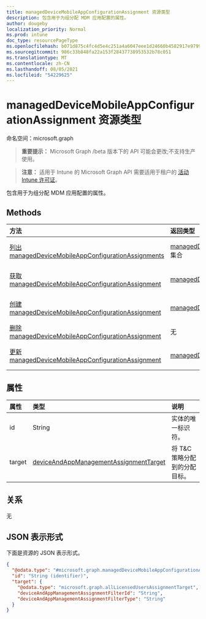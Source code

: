```yaml
---
title: managedDeviceMobileAppConfigurationAssignment 资源类型
description: 包含用于为组分配 MDM 应用配置的属性。
author: dougeby
localization_priority: Normal
ms.prod: intune
doc_type: resourcePageType
ms.openlocfilehash: b071d875c4fc4d5e4c251a4a6047eee1d24660b4582917e979955dcd740227dc
ms.sourcegitcommit: 986c33b848fa22a153f28437738953532b78c051
ms.translationtype: MT
ms.contentlocale: zh-CN
ms.lasthandoff: 08/05/2021
ms.locfileid: "54229625"
---
```

# <a name="manageddevicemobileappconfigurationassignment-resource-type"></a>managedDeviceMobileAppConfigurationAssignment 资源类型

命名空间：microsoft.graph

> **重要提示：** Microsoft Graph /beta 版本下的 API 可能会更改;不支持生产使用。

> **注意：** 适用于 Intune 的 Microsoft Graph API 需要适用于租户的 [活动 Intune 许可证](https://go.microsoft.com/fwlink/?linkid=839381)。

包含用于为组分配 MDM 应用配置的属性。

## <a name="methods"></a>Methods
|方法|返回类型|说明|
|:---|:---|:---|
|[列出 managedDeviceMobileAppConfigurationAssignments](../api/intune-apps-manageddevicemobileappconfigurationassignment-list.md)|[managedDeviceMobileAppConfigurationAssignment](../resources/intune-apps-manageddevicemobileappconfigurationassignment.md) 集合|列出 [managedDeviceMobileAppConfigurationAssignment](../resources/intune-apps-manageddevicemobileappconfigurationassignment.md) 对象的属性和关系。|
|[获取 managedDeviceMobileAppConfigurationAssignment](../api/intune-apps-manageddevicemobileappconfigurationassignment-get.md)|[managedDeviceMobileAppConfigurationAssignment](../resources/intune-apps-manageddevicemobileappconfigurationassignment.md)|读取 [managedDeviceMobileAppConfigurationAssignment](../resources/intune-apps-manageddevicemobileappconfigurationassignment.md) 对象的属性和关系。|
|[创建 managedDeviceMobileAppConfigurationAssignment](../api/intune-apps-manageddevicemobileappconfigurationassignment-create.md)|[managedDeviceMobileAppConfigurationAssignment](../resources/intune-apps-manageddevicemobileappconfigurationassignment.md)|创建新的 [managedDeviceMobileAppConfigurationAssignment](../resources/intune-apps-manageddevicemobileappconfigurationassignment.md) 对象。|
|[删除 managedDeviceMobileAppConfigurationAssignment](../api/intune-apps-manageddevicemobileappconfigurationassignment-delete.md)|无|删除 [managedDeviceMobileAppConfigurationAssignment](../resources/intune-apps-manageddevicemobileappconfigurationassignment.md)|
|[更新 managedDeviceMobileAppConfigurationAssignment](../api/intune-apps-manageddevicemobileappconfigurationassignment-update.md)|[managedDeviceMobileAppConfigurationAssignment](../resources/intune-apps-manageddevicemobileappconfigurationassignment.md)|更新 [managedDeviceMobileAppConfigurationAssignment](../resources/intune-apps-manageddevicemobileappconfigurationassignment.md) 对象的属性。|

## <a name="properties"></a>属性
|属性|类型|说明|
|:---|:---|:---|
|id|String|实体的唯一标识符。|
|target|[deviceAndAppManagementAssignmentTarget](../resources/intune-shared-deviceandappmanagementassignmenttarget.md)|将 T&C 策略分配到的分配目标。|

## <a name="relationships"></a>关系
无

## <a name="json-representation"></a>JSON 表示形式
下面是资源的 JSON 表示形式。
<!-- {
  "blockType": "resource",
  "keyProperty": "id",
  "@odata.type": "microsoft.graph.managedDeviceMobileAppConfigurationAssignment"
}
-->
``` json
{
  "@odata.type": "#microsoft.graph.managedDeviceMobileAppConfigurationAssignment",
  "id": "String (identifier)",
  "target": {
    "@odata.type": "microsoft.graph.allLicensedUsersAssignmentTarget",
    "deviceAndAppManagementAssignmentFilterId": "String",
    "deviceAndAppManagementAssignmentFilterType": "String"
  }
}
```





